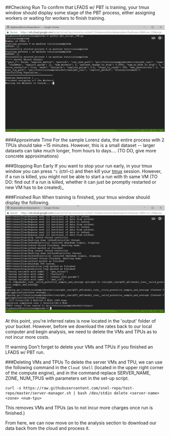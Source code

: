 ##Checking Run
To confirm that LFADS w/ PBT is training, your tmux window should display some stage of the PBT process, either assigning workers or waiting for workers to finish training.

![inprogress](img/pbtinprogress.PNG) 

###Approximate Time
For the sample Lorenz data, the entire process with 2 TPUs should take ~15 minutes. However, this is a small dataset -- larger datasets can take much longer, from hours to days.... (TO DO, give more concrete approximations)

###Stopping Run Early
If you want to stop your run early, in your tmux window you can press ```^c``` (ctrl-c) and then kill your [tmux](tmux/#tmux) session. However, if a run is killed, you might not be able to start a run with th same VM (TO DO: find out if a run is killed, whether it can just be promptly restarted or new VM has to be created)_

###Finished Run
When training is finished, your tmux window should display the following. 
![tmuxfinished](img/tmuxfinished.png)

At this point, you're inferred rates is now located in the 'output' folder of your bucket. However, before we download the rates back to our local computer and begin analysis, we need to delete the VMs and TPUs as to not incur more costs.

!!! warning
    Don't forget to delete your VMs and TPUs if you finished an LFADS w/ PBT run.

###Deleting VMs and TPUs
To delete the server VMs and TPU, we can use the following command in the `Cloud Shell` (located in the upper right corner of the compute engine), and in the command replace SERVER_NAME, ZONE, NUM_TPUS with parameters set in the set-up script.

    curl -s https://raw.githubusercontent.com/snel-repo/test-repo/master/server-manager.sh | bash /dev/stdin delete <server-name> <zone> <num-tpu>

This removes VMs and TPUs (as to not incur more charges once run is finished.)  

From here, we can now move on to the analysis section to download our data back from the cloud and process it. 
